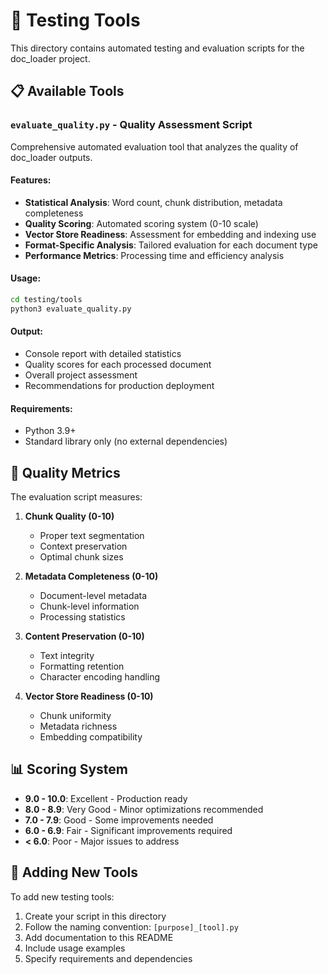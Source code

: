 # 🔧 Testing Tools

This directory contains automated testing and evaluation scripts for the doc_loader project.

## 📋 Available Tools

### `evaluate_quality.py` - Quality Assessment Script

Comprehensive automated evaluation tool that analyzes the quality of doc_loader outputs.

#### Features:
- **Statistical Analysis**: Word count, chunk distribution, metadata completeness
- **Quality Scoring**: Automated scoring system (0-10 scale)
- **Vector Store Readiness**: Assessment for embedding and indexing use
- **Format-Specific Analysis**: Tailored evaluation for each document type
- **Performance Metrics**: Processing time and efficiency analysis

#### Usage:
```bash
cd testing/tools
python3 evaluate_quality.py
```

#### Output:
- Console report with detailed statistics
- Quality scores for each processed document
- Overall project assessment
- Recommendations for production deployment

#### Requirements:
- Python 3.9+
- Standard library only (no external dependencies)

## 🎯 Quality Metrics

The evaluation script measures:

1. **Chunk Quality (0-10)**
   - Proper text segmentation
   - Context preservation
   - Optimal chunk sizes

2. **Metadata Completeness (0-10)**
   - Document-level metadata
   - Chunk-level information
   - Processing statistics

3. **Content Preservation (0-10)**
   - Text integrity
   - Formatting retention
   - Character encoding handling

4. **Vector Store Readiness (0-10)**
   - Chunk uniformity
   - Metadata richness
   - Embedding compatibility

## 📊 Scoring System

- **9.0 - 10.0**: Excellent - Production ready
- **8.0 - 8.9**: Very Good - Minor optimizations recommended
- **7.0 - 7.9**: Good - Some improvements needed
- **6.0 - 6.9**: Fair - Significant improvements required
- **< 6.0**: Poor - Major issues to address

## 🚀 Adding New Tools

To add new testing tools:

1. Create your script in this directory
2. Follow the naming convention: `[purpose]_[tool].py`
3. Add documentation to this README
4. Include usage examples
5. Specify requirements and dependencies
